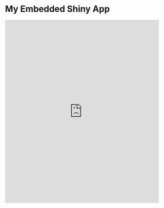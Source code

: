 <!DOCTYPE html>
<html lang="en">
<head>
    <meta charset="UTF-8">
    <meta name="viewport" content="width=device-width, initial-scale=1.0">
    <title>Embed Shiny App</title>
</head>
<body>
    <h1>My Embedded Shiny App</h1>
    <iframe src="https://r0nitz-sarki.shinyapps.io/dash_tpa_deploy/" width="100%" height="600px" frameborder="0"></iframe>
</body>
</html>
